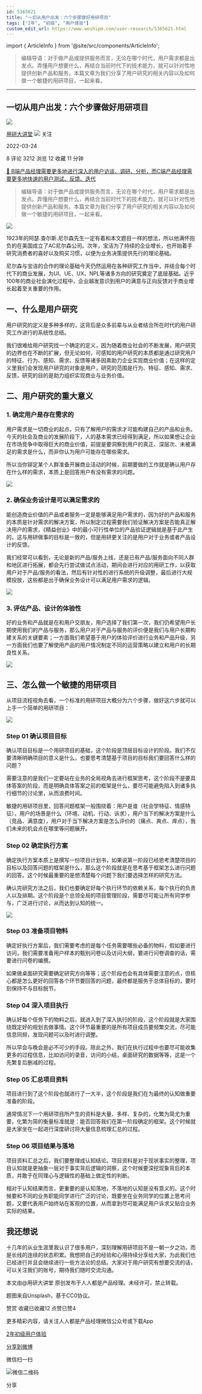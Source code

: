 ```yaml
---
id: 5365621
title: "一切从用户出发：六个步骤做好用研项目"
tags: ["2年", "初级", "用户体验"]
custom_edit_url: https://www.woshipm.com/user-research/5365621.html
---
```

import { ArticleInfo } from '@site/src/components/ArticleInfo';

<ArticleInfo
    author="用研大讲堂"
    authorLink="https://www.woshipm.com/u/687526"
    published="2022-03-24"
    views={3212}
    comments={8}
    collects={12}
/>

> 编辑导语：对于做产品或提供服务而言，无论在哪个时代，用户需求都是出发点。弄懂用户想要什么，再结合当前时代下的技术能力，就可以针对性地提供创新产品和服务。本篇文章为我们分享了用户研究的相关内容以及如何做一个敏捷的用研项目，一起来看。

---

## 一切从用户出发：六个步骤做好用研项目

[![](https://image.woshipm.com/wp-files/2022/03/dV0N5MFJyR0sQAadGLjB.png!/both/72x72)](https://www.woshipm.com/u/687526)

[用研大讲堂](https://www.woshipm.com/u/687526) ![](https://static.woshipm.com/tag/1101_1@2x.png) 关注

2022-03-24

8 评论 3212 浏览 12 收藏 11 分钟

[🔗 B端产品经理需要更多地进行深入的用户访谈、调研、分析，而C端产品经理需要更多地快速的用户测试、反馈、迭代](https://ke.qidianla.com/courses/bcpm)

> 编辑导语：对于做产品或提供服务而言，无论在哪个时代，用户需求都是出发点。弄懂用户想要什么，再结合当前时代下的技术能力，就可以针对性地提供创新产品和服务。本篇文章为我们分享了用户研究的相关内容以及如何做一个敏捷的用研项目，一起来看。

![](https://image.yunyingpai.com/wp/2022/03/sr55qMYrFdnD7A46jInj.jpg)

1923年的阿瑟.查尔斯.尼尔森先生一定有着和本文题目一样的想法，所以他满怀抱负的在美国成立了AC尼尔森公司。次年，宝洁为了持续的企业增长，也开始着手研究消费者的喜好以及购买习惯，以便为业务决策提供先行的理论基础。

尼尔森与宝洁的合作的理论基础今天仍然运用在各种研究工作当中，并结合每个时代下的商业发展，为UI、UE、UX、NPL等诸多方向的研究奠定了底层基础。近乎100年的商业社会演化过程中，企业越发意识到用户的满意与正向反馈对于商业增长起着至关重要的作用。

## 一、什么是用户研究

用户研究的定义是多种多样的，这背后是众多前辈与从业者结合所在时代的用户研究工作进行的系统性总结。

我们很难给用户研究找一个确定的定义，因为随着商业社会的不断发展，用户研究的边界也在不断的扩展，但无论如何，可感知的用户研究的本质都是通过研究用户的特征、行为、感知、需求、反馈等诸多因素助力企业实现商业价值；在这样的定义里我们会发现用户研究的对象是用户，研究的范围是行为、特征、感知、需求、反馈，研究的目的是助力组织实现商业与业务价值。

## 二、用户研究的重大意义

### 1\. 确定用户是存在需求的

用户需求是一切商业的起点，只有了解用户的需求才可能构建自己的产品和业务。今天的社会及商业的发展阶段下，人的基本需求已经得到满足，所以如果想让企业在市场竞争中取得巨大的商业价值，前提是要洞察到用户的真正、深层次、未被满足的需求是什么，而非你认为用户可能存在哪些需求。

所以当你铆定某个人群准备开展商业活动的时候，前期要做的工作就是确认用户存在什么样的需求，本质上是回答用户有没有需求的问题。

![](https://image.yunyingpai.com/wp/2022/03/Ie11rDdba8bDNYtQoSJM.png)

### 2\. 确保业务设计是可以满足需求的

能创造商业价值的产品或者服务一定是能够满足用户需求的，因为好的产品和服务的本质是针对需求的解决方案，所以制定过程需要我们验证解决方案是否能真正解决用户的需求，《精益创业》中的最小可行性单位的产品验证逻辑就是基于此产生的。这与用研做事的目标是一致的，但是用研更关注的是用户对于业务或者产品设计的反馈。

我们经常可以看到，无论是新的产品/服务上线，还是已有产品/服务面向不同人群和地区进行拓展，都会先行尝试做试点活动，期间会进行对应的用研工作，以获取用户对于产品/服务的看法，然后有针对性的进行系统的升级调整，最后进行大规模投放，这些都是出于确保业务设计可以满足用户需求的逻辑。

![](https://image.yunyingpai.com/wp/2022/03/ZDXMpLCNFc6DS901hAT1.png)

### 3\. 评估产品、设计的体验性

好的业务和产品就是在和用户交朋友，用户选择了我们第一次，我们仍希望用户长期使用我们的产品与服务，那么用户对于产品与服务的评价便是我们与用户长期构建关系的关键要素；一方面我们希望基于用户的体验评价进行业务和产品升级，另一方面我们也要了解使用产品的用户情况制定不同的运营策略以建立和用户的长期良性关系。

![](https://image.woshipm.com/wp-files/2022/03/SMzAACbNj6MUtqBwKxgK.png)

## 三、怎么做一个敏捷的用研项目

从项目流程视角去看，一个标准的用研项目大概分为六个步骤，做好这六步就可以上手一个简单的用研项目：

![](https://image.yunyingpai.com/wp/2022/03/YDzflLFVHladz4VkNziX.png)

### Step 01 确认项目目标

确认项目目标是一个用研项目的基础，这个阶段是顶层目标设计的阶段。我们不仅要清晰明确项目的意义是什么，也要思考清楚基于项目的目标我们要回答什么样的问题？

需要注意的是我们一定要站在业务的全局视角去进行框架思考，这个阶段不是要具体答案的阶段，而是明确具体答案之前的框架是什么，要尽可能避免陷入到诸多执行细节的讨论里，从而浪费时间。

敏捷的用研项目里，回答问题框架一般围绕着：用户是谁（社会学特征、情感特征），用户的场景是什么（环境、动机、行动、诉求），用户当下的解决方案是什么（竞品、满意度），用户对于当下解决方案是怎么评价的（痛点、爽点、痒点），我们未来的机会点在哪里等问题展开。

### Step 02 确定执行方案

确定执行方案本质上是撰写一份项目计划书，如果说第一阶段已经思考清楚项目的目标以及回答问题的框架是什么，那么这个阶段就是在思考基于框架怎么进行问题的回答。这个时候最重要的是想清楚每个问题下我们要选择怎样的研究方法。

确认完研究方法之后，我们也要确定好每个执行环节的依赖关系，每个执行的负责人以及排期。这个阶段是个总领全局的项目管理阶段，需要尽可能让所有同学参与，广泛进行讨论，从而达到认知的统一。

![](https://image.yunyingpai.com/wp/2022/03/55yLppiXXKqkFx0MrBF9.png)

### Step 03 准备项目物料

确定好执行方案后，我们需要考虑的是每个任务需要哪些必备的物料，假如要进行访问，我们需要准备用户样本的甄别问卷以及访问大纲，要进行问卷调查的话，需要进行问卷的编撰。

如果做桌面研究需要确定研究方向等等；这个阶段也会有具体需要注意的点，但核心都是怎么更好的回答各个环节要回答的问题，最终都是服务于总体目标的，要时刻保持不与目标脱节。

### Step 04 深入项目执行

确认好每个任务下的物料之后，就进入到了深入执行的阶段，这个阶段就是大家围绕既定好的规划去做事情。这个环节最重要的是所有项目成员要频繁交流，尽可能信息同频，发现问题可以及时进行调整。

所以早会与晚会是必不可少的手段。除此之外，我们在执行过程中也要尽可能收集更多的过程信息，比如访问的录音，访问的小结，桌面研究的数据等等，这是一个先繁复后删减的过程。

### Step 05 汇总项目资料

项目进行到了这个阶段也就进行了一大半，这个阶段是我们在为最终的认知做重要准备的阶段。

通常情况下一个用研项目所产生的资料是大量、多样、复杂的，化繁为简尤为重要，化繁为简的衡量标准就是：能否回答我们在第一阶段确定的框架。这个时候就是大家坐在一起进行深度研讨将大量信息梳理汇总的过程。

### Step 06 项目结果与落地

项目资料汇总之后，我们要整理成认知结论。项目资料是对于现状事实的整理，项目认知就是更抽象一层对于事实背后逻辑的洞察，这个时候要深挖现象背后的本质，并敢于在同理心与逻辑性的基础上做定性的判断。

相对于认知结果而言，更重要的是认知落地，不落地的认知是没有意义的。这个时候要和不同的业务职能同学进行广泛的讨论，既要坐在业务同学的位置上思考问题，又要代表用户始终站在客观的位置，从而拿到尽可能满足用户诉求又贴合业务实际的结果。

## 我还想说

十几年的从业生涯里我认识了很多用户，深刻理解用研项目不是一朝一夕之功，而是长线的连续的状态积累。我想把自己的经验和心得持续分享给大家，为此我们也已经进行并且会继续进行一些方法论的总结。大家对于用户研究有想要交流的话，可以关注我们的账号，期待我们随时交流沟通。

本文由@用研大讲堂 原创发布于人人都是产品经理。未经许可，禁止转载。

题图来自Unsplash，基于CC0协议。

赞赏 收藏已收藏12 点赞已赞4

更多精彩内容，请关注人人都是产品经理微信公众号或下载App

[2年](https://www.woshipm.com/tag/2%e5%b9%b4)[初级](https://www.woshipm.com/tag/%e5%88%9d%e7%ba%a7)[用户体验](https://www.woshipm.com/tag/ue)

[分享到微博](https://service.weibo.com/share/share.php?appkey=2775287854&title=一切从用户出发：六个步骤做好用研项目&url=https://www.woshipm.com/user-research/5365621.html&pic=https://image.yunyingpai.com/wp/2022/03/sr55qMYrFdnD7A46jInj.jpg)

微信扫一扫

![微信二维码](https://api.pwmqr.com/qrcode/create/?url=https://www.woshipm.com/user-research/5365621.html)

分享